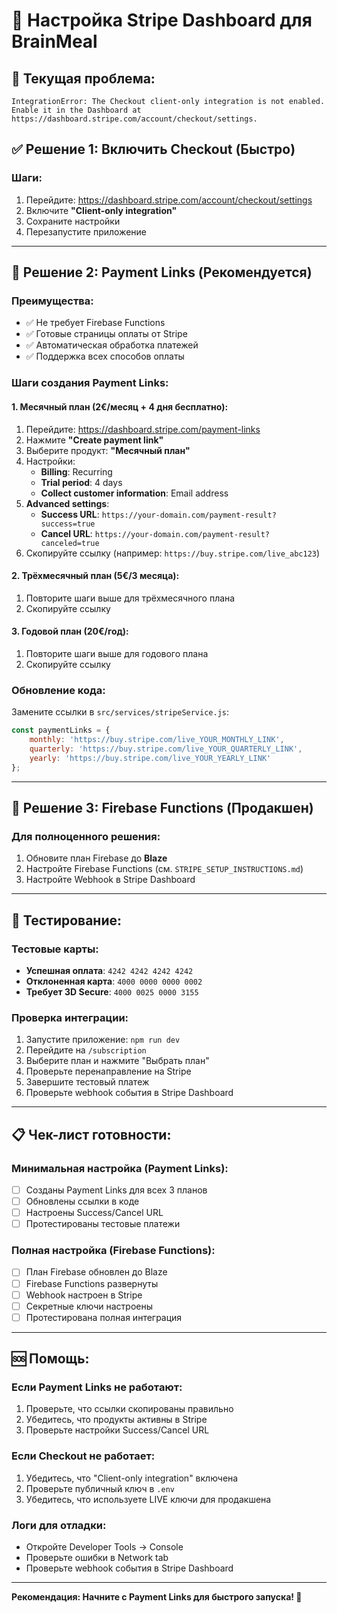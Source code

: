 # 🔧 Настройка Stripe Dashboard для BrainMeal

## 🚨 **Текущая проблема:**
```
IntegrationError: The Checkout client-only integration is not enabled. 
Enable it in the Dashboard at https://dashboard.stripe.com/account/checkout/settings.
```

## ✅ **Решение 1: Включить Checkout (Быстро)**

### **Шаги:**
1. Перейдите: https://dashboard.stripe.com/account/checkout/settings
2. Включите **"Client-only integration"**
3. Сохраните настройки
4. Перезапустите приложение

---

## 🔗 **Решение 2: Payment Links (Рекомендуется)**

### **Преимущества:**
- ✅ Не требует Firebase Functions
- ✅ Готовые страницы оплаты от Stripe
- ✅ Автоматическая обработка платежей
- ✅ Поддержка всех способов оплаты

### **Шаги создания Payment Links:**

#### **1. Месячный план (2€/месяц + 4 дня бесплатно):**
1. Перейдите: https://dashboard.stripe.com/payment-links
2. Нажмите **"Create payment link"**
3. Выберите продукт: **"Месячный план"**
4. Настройки:
   - **Billing**: Recurring
   - **Trial period**: 4 days
   - **Collect customer information**: Email address
5. **Advanced settings**:
   - **Success URL**: `https://your-domain.com/payment-result?success=true`
   - **Cancel URL**: `https://your-domain.com/payment-result?canceled=true`
6. Скопируйте ссылку (например: `https://buy.stripe.com/live_abc123`)

#### **2. Трёхмесячный план (5€/3 месяца):**
1. Повторите шаги выше для трёхмесячного плана
2. Скопируйте ссылку

#### **3. Годовой план (20€/год):**
1. Повторите шаги выше для годового плана
2. Скопируйте ссылку

### **Обновление кода:**
Замените ссылки в `src/services/stripeService.js`:
```javascript
const paymentLinks = {
    monthly: 'https://buy.stripe.com/live_YOUR_MONTHLY_LINK',
    quarterly: 'https://buy.stripe.com/live_YOUR_QUARTERLY_LINK', 
    yearly: 'https://buy.stripe.com/live_YOUR_YEARLY_LINK'
};
```

---

## 🔄 **Решение 3: Firebase Functions (Продакшен)**

### **Для полноценного решения:**
1. Обновите план Firebase до **Blaze**
2. Настройте Firebase Functions (см. `STRIPE_SETUP_INSTRUCTIONS.md`)
3. Настройте Webhook в Stripe Dashboard

---

## 🧪 **Тестирование:**

### **Тестовые карты:**
- **Успешная оплата**: `4242 4242 4242 4242`
- **Отклоненная карта**: `4000 0000 0000 0002`
- **Требует 3D Secure**: `4000 0025 0000 3155`

### **Проверка интеграции:**
1. Запустите приложение: `npm run dev`
2. Перейдите на `/subscription`
3. Выберите план и нажмите "Выбрать план"
4. Проверьте перенаправление на Stripe
5. Завершите тестовый платеж
6. Проверьте webhook события в Stripe Dashboard

---

## 📋 **Чек-лист готовности:**

### **Минимальная настройка (Payment Links):**
- [ ] Созданы Payment Links для всех 3 планов
- [ ] Обновлены ссылки в коде
- [ ] Настроены Success/Cancel URL
- [ ] Протестированы тестовые платежи

### **Полная настройка (Firebase Functions):**
- [ ] План Firebase обновлен до Blaze
- [ ] Firebase Functions развернуты
- [ ] Webhook настроен в Stripe
- [ ] Секретные ключи настроены
- [ ] Протестирована полная интеграция

---

## 🆘 **Помощь:**

### **Если Payment Links не работают:**
1. Проверьте, что ссылки скопированы правильно
2. Убедитесь, что продукты активны в Stripe
3. Проверьте настройки Success/Cancel URL

### **Если Checkout не работает:**
1. Убедитесь, что "Client-only integration" включена
2. Проверьте публичный ключ в `.env`
3. Убедитесь, что используете LIVE ключи для продакшена

### **Логи для отладки:**
- Откройте Developer Tools → Console
- Проверьте ошибки в Network tab
- Проверьте webhook события в Stripe Dashboard

---

**Рекомендация: Начните с Payment Links для быстрого запуска! 🚀**
